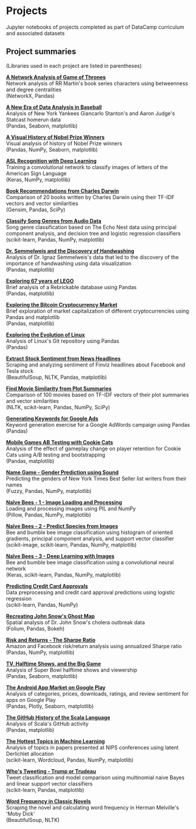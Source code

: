 # Projects
Jupyter notebooks of projects completed as part of DataCamp curriculum and associated datasets

## Project summaries
(Libraries used in each project are listed in parentheses)

[**A Network Analysis of Game of Thrones**](https://github.com/Stas-Medvedev/Projects/blob/main/A%20Network%20Analysis%20of%20Game%20of%20Thrones/notebook.ipynb)  
Network analysis of RR Martin's book series characters using betweenness and degree centralities  
(NetworkX, Pandas)

[**A New Era of Data Analysis in Baseball**](https://github.com/Stas-Medvedev/Projects/blob/main/A%20New%20Era%20of%20Data%20Analysis%20in%20Baseball/notebook.ipynb)  
Analysis of New York Yankees Giancarlo Stanton's and Aaron Judge's Statcast homerun data  
(Pandas, Seaborn, matplotlib)

[**A Visual History of Nobel Prize Winners**](https://github.com/Stas-Medvedev/Projects/blob/main/A%20Visual%20History%20of%20Nobel%20Prize%20Winners/notebook.ipynb)  
Visual analysis of history of Nobel Prize winners  
(Pandas, NumPy, Seaborn, matplotlib)

[**ASL Recognition with Deep Learning**](https://github.com/Stas-Medvedev/Projects/blob/main/ASL%20Recognition%20with%20Deep%20Learning/notebook.ipynb)  
Training a convolutional network to classify images of letters of the American Sign Language  
(Keras, NumPy, matplotlib)

[**Book Recommendations from Charles Darwin**](https://github.com/Stas-Medvedev/Projects/blob/main/Book%20Recommendations%20from%20Charles%20Darwin/notebook.ipynb)  
Comparison of 20 books written by Charles Darwin using their TF-IDF vectors and vector similarities  
(Gensim, Pandas, SciPy)

[**Classify Song Genres from Audio Data**](https://github.com/Stas-Medvedev/Projects/blob/main/Classify%20Song%20Genres%20from%20Audio%20Data/notebook.ipynb)  
Song genre classification based on The Echo Nest data using principal component analysis, and decision tree and logistic regression classifiers  
(scikit-learn, Pandas, NumPy, matplotlib)

[**Dr. Semmelweis and the Discovery of Handwashing**](https://github.com/Stas-Medvedev/Projects/blob/main/Dr.%20Semmelweis%20and%20the%20Discovery%20of%20Handwashing/notebook.ipynb)  
Analysis of Dr. Ignaz Semmelweis's data that led to the discovery of the importance of handwashing using data visualization  
(Pandas, matplotlib)

[**Exploring 67 years of LEGO**](https://github.com/Stas-Medvedev/Projects/blob/main/Exploring%2067%20years%20of%20LEGO/notebook.ipynb)  
Brief analysis of a Rebrickable database using Pandas   
(Pandas, matplotlib)

[**Exploring the Bitcoin Cryptocurrency Market**](https://github.com/Stas-Medvedev/Projects/blob/main/Exploring%20the%20Bitcoin%20Cryptocurrency%20Market/notebook.ipynb)  
Brief exploration of market capitalization of different cryptocurrencies using Pandas and matplotlib  
(Pandas, matplotlib)

[**Exploring the Evolution of Linux**](https://github.com/Stas-Medvedev/Projects/blob/main/Exploring%20the%20Evolution%20of%20Linux/notebook.ipynb)  
Analysis of Linux's Git repository using Pandas  
(Pandas)

[**Extract Stock Sentiment from News Headlines**](https://github.com/Stas-Medvedev/Projects/blob/main/Extract%20Stock%20Sentiment%20from%20News%20Headlines/notebook.ipynb)  
Scraping and analyzing sentiment of Finviz headlines about Facebook and Tesla stock  
(BeautifulSoup, NLTK, Pandas, matplotlib)

[**Find Movie Similarity from Plot Summaries**](https://github.com/Stas-Medvedev/Projects/blob/main/Find%20Movie%20Similarity%20from%20Plot%20Summaries/notebook.ipynb)  
Comparison of 100 movies based on TF-IDF vectors of their plot summaries and vector similarities  
(NLTK, scikit-learn, Pandas, NumPy, SciPy)

[**Generating Keywords for Google Ads**](https://github.com/Stas-Medvedev/Projects/blob/main/Generating%20Keywords%20for%20Google%20Ads/notebook.ipynb)  
Keyword generation exercise for a Google AdWords campaign using Pandas  
(Pandas)

[**Mobile Games AB Testing with Cookie Cats**](https://github.com/Stas-Medvedev/Projects/blob/main/Mobile%20Games%20AB%20Testing%20with%20Cookie%20Cats/notebook.ipynb)  
Analysis of the effect of gameplay change on player retention for Cookie Cats using A/B testing and bootstrapping  
(Pandas, matplotlib)

[**Name Game - Gender Prediction using Sound**](https://github.com/Stas-Medvedev/Projects/blob/main/Name%20Game_%20Gender%20Prediction%20using%20Sound/notebook.ipynb)  
Predicting the genders of New York Times Best Seller list writers from their names  
(Fuzzy, Pandas, NumPy, matplotlib)

[**Naïve Bees - 1 - Image Loading and Processing**](https://github.com/Stas-Medvedev/Projects/blob/main/Na%C3%AFve%20Bees%20-%201%20-%20Image%20Loading%20and%20Processing/notebook.ipynb)  
Loading and processing images using PIL and NumPy  
(Pillow, Pandas, NumPy, matplotlib)

[**Naïve Bees - 2 - Predict Species from Images**](https://github.com/Stas-Medvedev/Projects/blob/main/Na%C3%AFve%20Bees%20-%202%20-%20Predict%20Species%20from%20Images/notebook.ipynb)  
Bee and bumble bee image classification using histogram of oriented gradients, principal component analysis, and support vector classifier  
(scikit-image, scikit-learn, Pandas, NumPy, matplotlib)

[**Naïve Bees - 3 - Deep Learning with Images**](https://github.com/Stas-Medvedev/Projects/blob/main/Na%C3%AFve%20Bees%20-%203%20-%20Deep%20Learning%20with%20Images/notebook.ipynb)  
Bee and bumble bee image classification using a convolutional neural network  
(Keras, scikit-learn, Pandas, NumPy, matplotlib)

[**Predicting Credit Card Approvals**](https://github.com/Stas-Medvedev/Projects/blob/main/Predicting%20Credit%20Card%20Approvals/notebook.ipynb)  
Data preprocessing and credit card approval predictions using logistic regression  
(scikit-learn, Pandas, NumPy)

[**Recreating John Snow's Ghost Map**](https://github.com/Stas-Medvedev/Projects/blob/main/Recreating%20John%20Snow's%20Ghost%20Map/notebook.ipynb)  
Spatial analysis of Dr. John Snow's cholera outbreak data  
(Folium, Pandas, Bokeh)

[**Risk and Returns - The Sharpe Ratio**](https://github.com/Stas-Medvedev/Projects/blob/main/Risk%20and%20Returns_%20The%20Sharpe%20Ratio/notebook.ipynb)  
Amazon and Facebook risk/return analysis using annualized Sharpe ratio  
(Pandas, NumPy, matplotlib)

[**TV, Halftime Shows, and the Big Game**](https://github.com/Stas-Medvedev/Projects/blob/main/TV%2C%20Halftime%20Shows%2C%20and%20the%20Big%20Game/notebook.ipynb)  
Analysis of Super Bowl halftime shows and viewership  
(Pandas, Seaborn, matplotlib)

[**The Android App Market on Google Play**](https://github.com/Stas-Medvedev/Projects/blob/main/The%20Android%20App%20Market%20on%20Google%20Play/notebook.ipynb)  
Analysis of categories, prices, downloads, ratings, and review sentiment for apps on Google Play  
(Pandas, Plotly, Seaborn, matplotlib)

[**The GitHub History of the Scala Language**](https://github.com/Stas-Medvedev/Projects/blob/main/The%20GitHub%20History%20of%20the%20Scala%20Language/notebook.ipynb)  
Analysis of Scala's GitHub activity  
(Pandas, matplotlib)

[**The Hottest Topics in Machine Learning**](https://github.com/Stas-Medvedev/Projects/blob/main/The%20Hottest%20Topics%20in%20Machine%20Learning/notebook.ipynb)  
Analysis of topics in papers presented at NIPS conferences using latent Derlichlet allocation  
(scikit-learn, Wordcloud, Pandas, NumPy, matplotlib)

[**Who's Tweeting - Trump or Trudeau**](https://github.com/Stas-Medvedev/Projects/blob/main/Who's%20Tweeting%20-%20Trump%20or%20Trudeau/notebook.ipynb)  
Tweet classification and model comparison using multinomial naive Bayes and linear support vector classifiers  
(scikit-learn, Pandas, matplotlib)

[**Word Frequency in Classic Novels**](https://github.com/Stas-Medvedev/Projects/blob/main/Word%20Frequency%20in%20Classic%20Novels/notebook.ipynb)  
Scraping the novel and calculating word frequency in Herman Melville's 'Moby Dick'  
(BeautifulSoup, NLTK)
